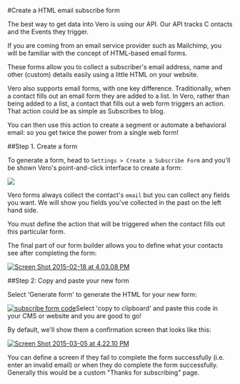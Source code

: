 #Create a HTML email subscribe form

The best way to get data into Vero is using our API. Our API tracks C
ontacts and the 
Events they trigger.

If you are coming from an email service provider such as Mailchimp, you will be familiar with the concept of HTML-based email forms.

These forms allow you to collect a subscriber's email address, name and other (custom) details easily using a little HTML on your website.

Vero also supports email forms, with one key difference. Traditionally, when a contact fills out an email form they are added to a list. In Vero, rather than being added to a list, a contact that fills out a web form triggers an action. That action could be as simple as Subscribes to blog.

You can then use this action to create a segment or automate a behavioral email: so you get twice the power from a single web form!

##Step 1. Create a form

To generate a form, head to `Settings > Create a Subscribe Form` and you'll be shown Vero's point-and-click interface to create a form:

[![](https://www.getvero.com/wp-content/uploads/2015/02/Screen-Shot-2015-02-18-at-4.12.05-PM.png)](http://www.getvero.com/wp-content/uploads/2015/02/Screen-Shot-2015-02-18-at-4.12.05-PM.png)

Vero forms always collect the contact's `email` but you can collect any fields you want. We will show you fields you've collected in the past on the left hand side.

You must define the action that will be triggered when the contact fills out this particular form.

The final part of our form builder allows you to define what your contacts see after completing the form:

[![Screen Shot 2015-02-18 at 4.03.08 PM](https://www.getvero.com/wp-content/uploads/2015/02/Screen-Shot-2015-02-18-at-4.03.08-PM.png)](http://www.getvero.com/wp-content/uploads/2015/02/Screen-Shot-2015-02-18-at-4.03.08-PM.png)

##Step 2: Copy and paste your new form

Select 'Generate form' to generate the HTML for your new form:

[![subscribe form code](https://www.getvero.com/wp-content/uploads/2015/02/subscribe-form-code.png)](http://www.getvero.com/wp-content/uploads/2015/02/subscribe-form-code.png)Select 'copy to clipboard' and paste this code in your CMS or website and you are good to go!

By default, we'll show them a confirmation screen that looks like this:

[![Screen Shot 2015-03-05 at 4.22.10 PM](https://www.getvero.com/wp-content/uploads/2015/02/Screen-Shot-2015-03-05-at-4.22.10-PM.png)](http://www.getvero.com/wp-content/uploads/2015/02/Screen-Shot-2015-03-05-at-4.22.10-PM.png)

You can define a screen if they fail to complete the form successfully (i.e. enter an invalid email) or when they do complete the form successfully. Generally this would be a custom "Thanks for subscribing" page.